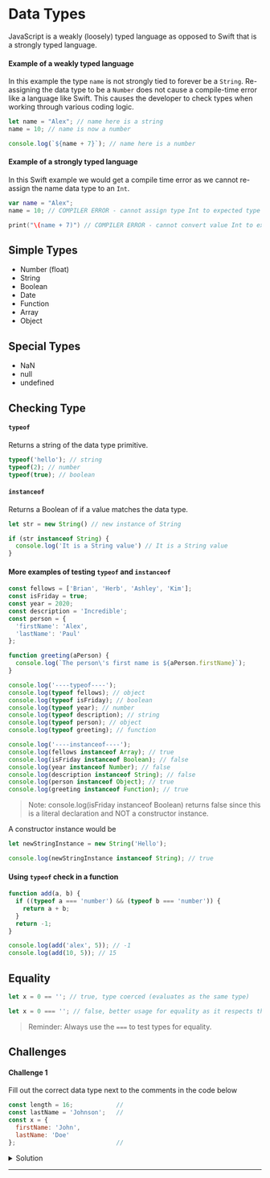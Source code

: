 # Data Types

JavaScript is a weakly (loosely) typed language as opposed to Swift that is a strongly typed language. 

#### Example of a weakly typed language

In this example the type `name` is not strongly tied to forever be a `String`. Re-assigning the data type to be a `Number` does not cause a compile-time error like a language like Swift. This causes the developer to check types when working through various coding logic. 

```javascript 
let name = "Alex"; // name here is a string
name = 10; // name is now a number

console.log(`${name + 7}`); // name here is a number
```

#### Example of a strongly typed language

In this Swift example we would get a compile time error as we cannot re-assign the name data type to an `Int`. 

```swift 
var name = "Alex";
name = 10; // COMPILER ERROR - cannot assign type Int to expected type String

print("\(name + 7)") // COMPILER ERROR - cannot convert value Int to expected value String
```


## Simple Types 

* Number (float) 
* String 
* Boolean
* Date
* Function 
* Array 
* Object 

## Special Types 

* NaN
* null 
* undefined

## Checking Type 

#### `typeof` 

Returns a string of the data type primitive. 

```javascript 
typeof('hello'); // string 
typeof(2); // number 
typeof(true); // boolean
```

#### `instanceof`

Returns a Boolean of if a value matches the data type. 

```javascript 
let str = new String() // new instance of String

if (str instanceof String) {
  console.log('It is a String value') // It is a String value
} 
```

#### More examples of testing `typeof` and `instanceof`

```javascript 
const fellows = ['Brian', 'Herb', 'Ashley', 'Kim']; 
const isFriday = true; 
const year = 2020;
const description = 'Incredible'; 
const person = {
  'firstName': 'Alex',
  'lastName': 'Paul'
};

function greeting(aPerson) {
  console.log(`The person\'s first name is ${aPerson.firstName}`);
}

console.log('----typeof----');
console.log(typeof fellows); // object
console.log(typeof isFriday); // boolean
console.log(typeof year); // number
console.log(typeof description); // string
console.log(typeof person); // object
console.log(typeof greeting); // function

console.log('----instanceof----');
console.log(fellows instanceof Array); // true 
console.log(isFriday instanceof Boolean); // false 
console.log(year instanceof Number); // false 
console.log(description instanceof String); // false 
console.log(person instanceof Object); // true
console.log(greeting instanceof Function); // true
```

> Note: console.log(isFriday instanceof Boolean) returns false since this is a literal declaration and NOT a constructor instance.

A constructor instance would be 

```javascript 
let newStringInstance = new String('Hello'); 

console.log(newStringInstance instanceof String); // true 
```

#### Using `typeof` check in a function 

```javascript 
function add(a, b) {
  if ((typeof a === 'number') && (typeof b === 'number')) {
    return a + b; 
  }
  return -1; 
}

console.log(add('alex', 5)); // -1
console.log(add(10, 5)); // 15
```


## Equality 

```javascript 
let x = 0 == ''; // true, type coerced (evaluates as the same type) 

let x = 0 === ''; // false, better usage for equality as it respects the types in the case of `===`
```

> Reminder: Always use the `===` to test types for equality. 

## Challenges 

#### Challenge 1 

Fill out the correct data type next to the comments in the code below

```javascript 
const length = 16;            // 
const lastName = 'Johnson';   // 
const x = {
  firstName: 'John',
  lastName: 'Doe'
};                            //
```

<details>
  <summary>Solution</summary> 
  
```javascript 
const length = 16;            // number
const lastName = 'Johnson';   // string
const x = {
  firstName: 'John',
  lastName: 'Doe'
};                            // object
```

</details> 

***
